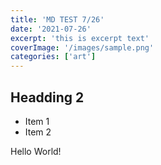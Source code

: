 ```yaml
---
title: 'MD TEST 7/26'
date: '2021-07-26'
excerpt: 'this is excerpt text'
coverImage: '/images/sample.png'
categories: ['art']
---
```


## Headding 2

- Item 1
- Item 2

Hello World!

